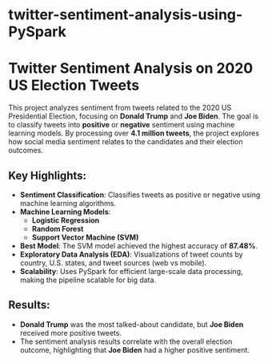 # twitter-sentiment-analysis-using-PySpark
# Twitter Sentiment Analysis on 2020 US Election Tweets

This project analyzes sentiment from tweets related to the 2020 US Presidential Election, focusing on **Donald Trump** and **Joe Biden**. The goal is to classify tweets into **positive** or **negative** sentiment using machine learning models. By processing over **4.1 million tweets**, the project explores how social media sentiment relates to the candidates and their election outcomes.

## Key Highlights:
- **Sentiment Classification**: Classifies tweets as positive or negative using machine learning algorithms.
- **Machine Learning Models**: 
  - **Logistic Regression**
  - **Random Forest**
  - **Support Vector Machine (SVM)**
- **Best Model**: The SVM model achieved the highest accuracy of **87.48%**.
- **Exploratory Data Analysis (EDA)**: Visualizations of tweet counts by country, U.S. states, and tweet sources (web vs mobile).
- **Scalability**: Uses PySpark for efficient large-scale data processing, making the pipeline scalable for big data.

## Results:
- **Donald Trump** was the most talked-about candidate, but **Joe Biden** received more positive tweets.
- The sentiment analysis results correlate with the overall election outcome, highlighting that **Joe Biden** had a higher positive sentiment.
